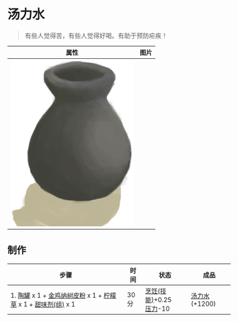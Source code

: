 # 汤力水  
> 有些人觉得苦，有些人觉得好喝。有助于预防疟疾！  
  
  属性  |   图片   
 ----  |  ----:   
   |  ![](Sprite/ClayVase.png)   
  
## 制作  
步骤  |  时间  |  状态  |  成品  
----  |  ----  |  ----  |  ----  
1. [陶罐](ClayVase.md) x 1 + [金鸡纳树皮粉](QuininePowder.md) x 1 + [柠檬草](LemongrassStalks.md) x 1 + [甜味剂(组)](GpTag_Sweetener.md) x 1  |  30分  |  [烹饪(技能)](Skill_Cooking.md)+0.25<br>[压力](Stress.md)-10  |  [汤力水](LQ_TonicWater.md)(+1200)  
